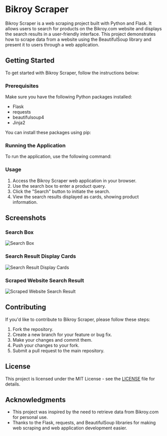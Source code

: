 # Bikroy Scraper

Bikroy Scraper is a web scraping project built with Python and Flask. It allows users to search for products on the Bikroy.com website and displays the search results in a user-friendly interface. This project demonstrates how to scrape data from a website using the BeautifulSoup library and present it to users through a web application.

## Getting Started

To get started with Bikroy Scraper, follow the instructions below:

### Prerequisites

Make sure you have the following Python packages installed:

- Flask
- requests
- beautifulsoup4
- Jinja2

You can install these packages using pip:



### Running the Application

To run the application, use the following command:


### Usage

1. Access the Bikroy Scraper web application in your browser.
2. Use the search box to enter a product query.
3. Click the "Search" button to initiate the search.
4. View the search results displayed as cards, showing product information.

## Screenshots

### Search Box
![Search Box](https://github.com/zeon-X/web-scrapping-project/assets/73699852/98ebb1fa-6313-497a-a67c-793576db4282)

### Search Result Display Cards
![Search Result Display Cards](https://github.com/zeon-X/web-scrapping-project/assets/73699852/5cef7802-3dbd-41c7-a19e-822dac11694f)

### Scraped Website Search Result
![Scraped Website Search Result](https://github.com/zeon-X/web-scrapping-project/assets/73699852/db7f9e0f-cc05-4c7b-b325-252ce1b0722e)

## Contributing

If you'd like to contribute to Bikroy Scraper, please follow these steps:

1. Fork the repository.
2. Create a new branch for your feature or bug fix.
3. Make your changes and commit them.
4. Push your changes to your fork.
5. Submit a pull request to the main repository.

## License

This project is licensed under the MIT License - see the [LICENSE](LICENSE) file for details.

## Acknowledgments

- This project was inspired by the need to retrieve data from Bikroy.com for personal use.
- Thanks to the Flask, requests, and BeautifulSoup libraries for making web scraping and web application development easier.
